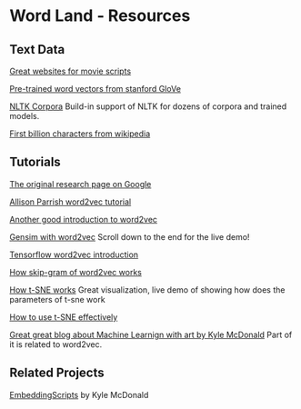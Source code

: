 # Word Land  -  Resources



## Text Data

[Great websites for movie scripts](https://www.springfieldspringfield.co.uk/movie_scripts.php)

[Pre-trained word vectors from stanford GloVe](https://nlp.stanford.edu/projects/glove/)

[NLTK Corpora](http://www.nltk.org/nltk_data/) Build-in support of NLTK for dozens of corpora and trained models.

[First billion characters from wikipedia](http://mattmahoney.net/dc/enwik9.zip)

## Tutorials

[The original research page on Google](https://code.google.com/archive/p/word2vec/)

[Allison Parrish word2vec tutorial](https://gist.github.com/aparrish/2f562e3737544cf29aaf1af30362f469)

[Another good introduction to word2vec](https://blog.acolyer.org/2016/04/21/the-amazing-power-of-word-vectors/)

[Gensim with word2vec](https://rare-technologies.com/word2vec-tutorial/) Scroll down to the end for the live demo!

[Tensorflow word2vec introduction](https://www.tensorflow.org/tutorials/word2vec)

[How skip-gram of word2vec works](http://mccormickml.com/2016/04/19/word2vec-tutorial-the-skip-gram-model/)

[How t-SNE works](http://scienceai.github.io/tsne-js/) Great visualization, live demo of showing how does the parameters of t-sne work

[How to use t-SNE effectively](https://distill.pub/2016/misread-tsne/)

[Great great blog about Machine Learnign with art by Kyle McDonald](https://medium.com/@kcimc/a-return-to-machine-learning-2de3728558eb) Part of it is related to word2vec.


## Related Projects

[EmbeddingScripts](https://github.com/kylemcdonald/EmbeddingScripts) by Kyle McDonald